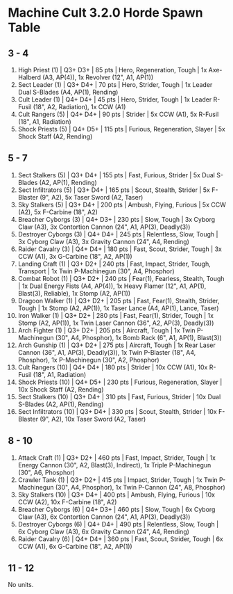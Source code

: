 # Machine Cult 3.2.0 Horde Spawn Table

## 3 - 4

1. High Priest (1) | Q3+ D3+ | 85 pts | Hero, Regeneration, Tough | 1x Axe-Halberd (A3, AP(4)), 1x Revolver (12", A1, AP(1))
1. Sect Leader (1) | Q3+ D4+ | 70 pts | Hero, Strider, Tough | 1x Leader Dual S-Blades (A4, AP(1), Rending)
1. Cult Leader (1) | Q4+ D4+ | 45 pts | Hero, Strider, Tough | 1x Leader R-Fusil (18", A2, Radiation), 1x CCW (A1)
1. Cult Rangers (5) | Q4+ D4+ | 90 pts | Strider | 5x CCW (A1), 5x R-Fusil (18", A1, Radiation)
1. Shock Priests (5) | Q4+ D5+ | 115 pts | Furious, Regeneration, Slayer | 5x Shock Staff (A2, Rending)

## 5 - 7

1. Sect Stalkers (5) | Q3+ D4+ | 155 pts | Fast, Furious, Strider | 5x Dual S-Blades (A2, AP(1), Rending)
1. Sect Infiltrators (5) | Q3+ D4+ | 165 pts | Scout, Stealth, Strider | 5x F-Blaster (9", A2), 5x Taser Sword (A2, Taser)
1. Sky Stalkers (5) | Q3+ D4+ | 200 pts | Ambush, Flying, Furious | 5x CCW (A2), 5x F-Carbine (18", A2)
1. Breacher Cyborgs (3) | Q4+ D3+ | 230 pts | Slow, Tough | 3x Cyborg Claw (A3), 3x Contortion Cannon (24", A1, AP(3), Deadly(3))
1. Destroyer Cyborgs (3) | Q4+ D4+ | 245 pts | Relentless, Slow, Tough | 3x Cyborg Claw (A3), 3x Gravity Cannon (24", A4, Rending)
1. Raider Cavalry (3) | Q4+ D4+ | 180 pts | Fast, Scout, Strider, Tough | 3x CCW (A1), 3x G-Carbine (18", A2, AP(1))
1. Landing Craft (1) | Q3+ D2+ | 240 pts | Fast, Impact, Strider, Tough, Transport | 1x Twin P-Machinegun (30", A4, Phosphor)
1. Combat Robot (1) | Q3+ D2+ | 240 pts | Fear(1), Fearless, Stealth, Tough | 1x Dual Energy Fists (A4, AP(4)), 1x Heavy Flamer (12", A1, AP(1), Blast(3), Reliable), 1x Stomp (A2, AP(1))
1. Dragoon Walker (1) | Q3+ D2+ | 205 pts | Fast, Fear(1), Stealth, Strider, Tough | 1x Stomp (A2, AP(1)), 1x Taser Lance (A4, AP(1), Lance, Taser)
1. Iron Walker (1) | Q3+ D2+ | 280 pts | Fast, Fear(1), Strider, Tough | 1x Stomp (A2, AP(1)), 1x Twin Laser Cannon (36", A2, AP(3), Deadly(3))
1. Arch Fighter (1) | Q3+ D2+ | 205 pts | Aircraft, Tough | 1x Twin P-Machinegun (30", A4, Phosphor), 1x Bomb Rack (6", A1, AP(1), Blast(3))
1. Arch Gunship (1) | Q3+ D2+ | 275 pts | Aircraft, Tough | 1x Rear Laser Cannon (36", A1, AP(3), Deadly(3)), 1x Twin P-Blaster (18", A4, Phosphor), 1x P-Machinegun (30", A2, Phosphor)
1. Cult Rangers (10) | Q4+ D4+ | 180 pts | Strider | 10x CCW (A1), 10x R-Fusil (18", A1, Radiation)
1. Shock Priests (10) | Q4+ D5+ | 230 pts | Furious, Regeneration, Slayer | 10x Shock Staff (A2, Rending)
1. Sect Stalkers (10) | Q3+ D4+ | 310 pts | Fast, Furious, Strider | 10x Dual S-Blades (A2, AP(1), Rending)
1. Sect Infiltrators (10) | Q3+ D4+ | 330 pts | Scout, Stealth, Strider | 10x F-Blaster (9", A2), 10x Taser Sword (A2, Taser)

## 8 - 10

1. Attack Craft (1) | Q3+ D2+ | 460 pts | Fast, Impact, Strider, Tough | 1x Energy Cannon (30", A2, Blast(3), Indirect), 1x Triple P-Machinegun (30", A6, Phosphor)
1. Crawler Tank (1) | Q3+ D2+ | 415 pts | Impact, Strider, Tough | 1x Twin P-Machinegun (30", A4, Phosphor), 1x Twin P-Cannon (24", A8, Phosphor)
1. Sky Stalkers (10) | Q3+ D4+ | 400 pts | Ambush, Flying, Furious | 10x CCW (A2), 10x F-Carbine (18", A2)
1. Breacher Cyborgs (6) | Q4+ D3+ | 460 pts | Slow, Tough | 6x Cyborg Claw (A3), 6x Contortion Cannon (24", A1, AP(3), Deadly(3))
1. Destroyer Cyborgs (6) | Q4+ D4+ | 490 pts | Relentless, Slow, Tough | 6x Cyborg Claw (A3), 6x Gravity Cannon (24", A4, Rending)
1. Raider Cavalry (6) | Q4+ D4+ | 360 pts | Fast, Scout, Strider, Tough | 6x CCW (A1), 6x G-Carbine (18", A2, AP(1))

## 11 - 12

No units.